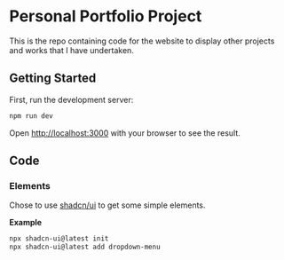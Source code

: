 # Personal Portfolio Project

This is the repo containing code for the website to display other projects and works that I have undertaken.

## Getting Started

First, run the development server:

```bash
npm run dev
```

Open [http://localhost:3000](http://localhost:3000) with your browser to see the result.

## Code

### Elements

Chose to use [shadcn/ui](https://ui.shadcn.com/) to get some simple elements.

**Example**

```bash
npx shadcn-ui@latest init
npx shadcn-ui@latest add dropdown-menu
```
